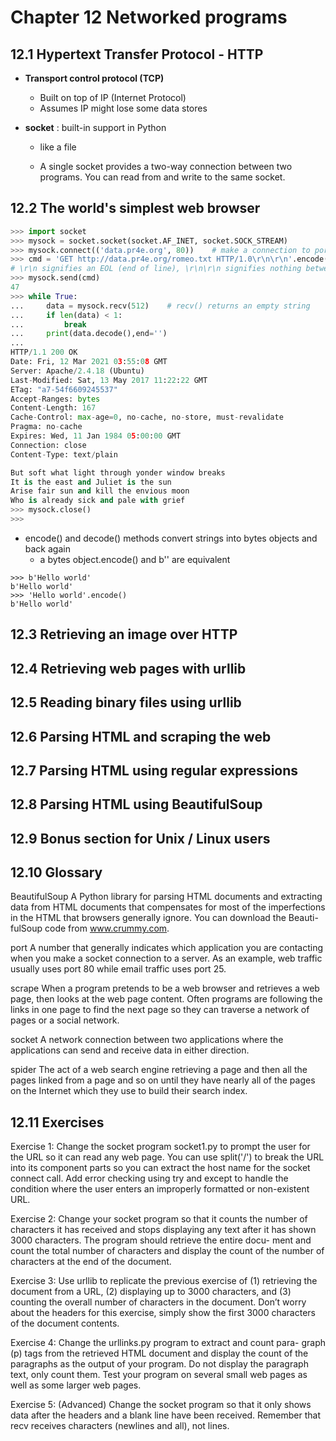 # Chapter 12  Networked programs

## 12.1 Hypertext Transfer Protocol - HTTP

* **Transport control protocol (TCP)**
   * Built on top of IP (Internet Protocol)
   * Assumes IP might lose some data stores

* **socket** : built-in support in Python

   * like a file
   
   * A single socket provides a two-way connection between two programs. You can read from and write to the same socket.


## 12.2 The world's simplest web browser

```python
>>> import socket
>>> mysock = socket.socket(socket.AF_INET, socket.SOCK_STREAM)
>>> mysock.connect(('data.pr4e.org', 80))    # make a connection to port 80 on the server www.py4e.com
>>> cmd = 'GET http://data.pr4e.org/romeo.txt HTTP/1.0\r\n\r\n'.encode()  
# \r\n signifies an EOL (end of line), \r\n\r\n signifies nothing between two EOL, the equivalent of a blank line
>>> mysock.send(cmd)
47
>>> while True:
...     data = mysock.recv(512)    # recv() returns an empty string
...     if len(data) < 1:
...         break
...     print(data.decode(),end='')
... 
HTTP/1.1 200 OK
Date: Fri, 12 Mar 2021 03:55:08 GMT
Server: Apache/2.4.18 (Ubuntu)
Last-Modified: Sat, 13 May 2017 11:22:22 GMT
ETag: "a7-54f6609245537"
Accept-Ranges: bytes
Content-Length: 167
Cache-Control: max-age=0, no-cache, no-store, must-revalidate
Pragma: no-cache
Expires: Wed, 11 Jan 1984 05:00:00 GMT
Connection: close
Content-Type: text/plain

But soft what light through yonder window breaks
It is the east and Juliet is the sun
Arise fair sun and kill the envious moon
Who is already sick and pale with grief
>>> mysock.close()
>>> 
```
*  encode() and decode() methods convert strings into bytes objects and back again
   * a bytes object.encode() and b'' are equivalent
```
>>> b'Hello world'
b'Hello world'
>>> 'Hello world'.encode()
b'Hello world'
```

## 12.3 Retrieving an image over HTTP









## 12.4 Retrieving web pages with urllib

## 12.5 Reading binary files using urllib

## 12.6 Parsing HTML and scraping the web

## 12.7 Parsing HTML using regular expressions

## 12.8 Parsing HTML using BeautifulSoup

## 12.9 Bonus section for Unix / Linux users

## 12.10 Glossary

BeautifulSoup A Python library for parsing HTML documents and extracting data from HTML documents that compensates for most of the imperfections in the HTML that browsers generally ignore. You can download the Beauti- fulSoup code from www.crummy.com.

port A number that generally indicates which application you are contacting when you make a socket connection to a server. As an example, web traffic usually uses port 80 while email traffic uses port 25.

scrape When a program pretends to be a web browser and retrieves a web page, then looks at the web page content. Often programs are following the links in one page to find the next page so they can traverse a network of pages or a social network.

socket A network connection between two applications where the applications can send and receive data in either direction.

spider The act of a web search engine retrieving a page and then all the pages linked from a page and so on until they have nearly all of the pages on the Internet which they use to build their search index.

## 12.11 Exercises

Exercise 1: Change the socket program socket1.py to prompt the user for the URL so it can read any web page. You can use split('/') to break the URL into its component parts so you can extract the host name for the socket connect call. Add error checking using try and except to handle the condition where the user enters an improperly formatted or non-existent URL.


Exercise 2: Change your socket program so that it counts the number of characters it has received and stops displaying any text after it has shown 3000 characters. The program should retrieve the entire docu- ment and count the total number of 
characters and display the count of the number of characters at the end of the document.


Exercise 3: Use urllib to replicate the previous exercise of (1) retrieving the document from a URL, (2) displaying up to 3000 characters, and (3) counting the overall number of characters in the document. Don’t worry about the headers for this exercise, simply show the first 3000 characters of the document contents.


Exercise 4: Change the urllinks.py program to extract and count para- graph (p) tags from the retrieved HTML document and display the count of the paragraphs as the output of your program. Do not display the paragraph text, only count them. Test your program on several small web pages as well as some larger web pages.


Exercise 5: (Advanced) Change the socket program so that it only shows data after the headers and a blank line have been received. Remember that recv receives characters (newlines and all), not lines.
